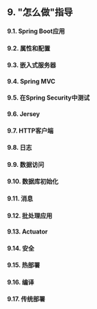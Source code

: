 ## 9. "怎么做"指导

#### 9.1. Spring Boot应用

#### 9.2. 属性和配置

#### 9.3. 嵌入式服务器

#### 9.4. Spring MVC

#### 9.5. 在Spring Security中测试

#### 9.6. Jersey

#### 9.7. HTTP客户端

#### 9.8. 日志

#### 9.9. 数据访问

#### 9.10. 数据库初始化

#### 9.11. 消息

#### 9.12. 批处理应用

#### 9.13. Actuator

#### 9.14. 安全

#### 9.15. 热部署

#### 9.16. 编译

#### 9.17. 传统部署